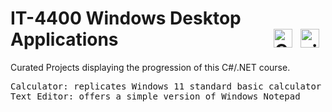 # IT-4400 Windows Desktop Applications<img align="right" alt=".NET" width="30px" style="padding-right:10px;" src="https://cdn.jsdelivr.net/gh/devicons/devicon/icons/dot-net/dot-net-plain.svg"/><img align="right" alt="C#" width="30px" style="padding-right:10px;" src="https://cdn.jsdelivr.net/gh/devicons/devicon/icons/csharp/csharp-original.svg" />
         
Curated Projects displaying the progression of this C#/.NET course.

<pre>
Calculator: replicates Windows 11 standard basic calculator
Text Editor: offers a simple version of Windows Notepad
</pre>
